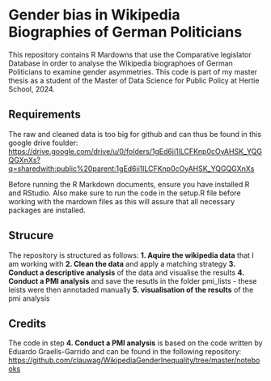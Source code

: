 # Gender bias in Wikipedia Biographies of German Politicians

This repository contains R Mardowns that use the Comparative legislator Database in order to analyse the Wikipedia biographoes of German Politicians to examine gender asymmetries. This code is part of my master thesis as a student of the Master of Data Science for Public Policy at Hertie School, 2024. 

## Requirements

The raw and cleaned data is too big for github and can thus be found in this google drive foulder: https://drive.google.com/drive/u/0/folders/1gEd6ji1lLCFKnp0cOyAHSK_YQGQGXnXs?q=sharedwith:public%20parent:1gEd6ji1lLCFKnp0cOyAHSK_YQGQGXnXs

Before running the R Markdown documents, ensure you have installed R and RStudio. Also make sure to run the code in the setup.R file before working with the mardown files as this will assure that all necessary packages are installed.

## Strucure

The repository is structured as follows:
**1. Aquire the wikipedia data** that I am working with
**2. Clean the data** and apply a matching strategy
**3. Conduct a descriptive analysis** of the data and visualise the results
**4. Conduct a PMI analysis** and save the resutls in the folder pmi_lists - these leists were then annotaded manually
**5. visualisation of the results** of the pmi analysis


## Credits

The code in step **4. Conduct a PMI analysis** is based on the code written by Eduardo Graells-Garrido and can be found in the following repository: https://github.com/clauwag/WikipediaGenderInequality/tree/master/notebooks
